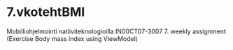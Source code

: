 # 7.vkotehtBMI
Mobiiliohjelmointi natiiviteknologioilla IN00CT07-3007 7. weekly assignment (Exercise Body mass index using ViewModel)
